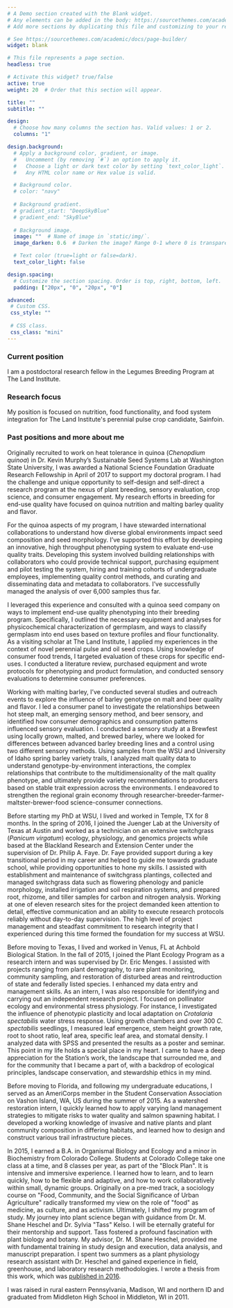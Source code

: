 ```yaml
---
# A Demo section created with the Blank widget.
# Any elements can be added in the body: https://sourcethemes.com/academic/docs/writing-markdown-latex/
# Add more sections by duplicating this file and customizing to your requirements.

# See https://sourcethemes.com/academic/docs/page-builder/
widget: blank  

# This file represents a page section.
headless: true  

# Activate this widget? true/false
active: true 
weight: 20  # Order that this section will appear.

title: ""
subtitle: ""

design:
  # Choose how many columns the section has. Valid values: 1 or 2.
  columns: "1"

design.background:
  # Apply a background color, gradient, or image.
  #   Uncomment (by removing `#`) an option to apply it.
  #   Choose a light or dark text color by setting `text_color_light`.
  #   Any HTML color name or Hex value is valid.

  # Background color.
  # color: "navy"
  
  # Background gradient.
  # gradient_start: "DeepSkyBlue"
  # gradient_end: "SkyBlue"
  
  # Background image.
  image: ""  # Name of image in `static/img/`.
  image_darken: 0.6  # Darken the image? Range 0-1 where 0 is transparent and 1 is opaque.

  # Text color (true=light or false=dark).
  text_color_light: false

design.spacing:
  # Customize the section spacing. Order is top, right, bottom, left.
  padding: ["20px", "0", "20px", "0"]

advanced:
 # Custom CSS. 
 css_style: ""
 
 # CSS class.
 css_class: "mini"
---
```


### Current position

I am a postdoctoral research fellow in the Legumes Breeding Program at The Land Institute. 

### Research focus

My position is focused on nutrition, food functionality, and food system integration for The Land Institute's perennial pulse crop candidate, Sainfoin. 

### Past positions and more about me
Originally recruited to work on heat tolerance in quinoa (*Chenopdium quinoa*) in Dr. Kevin Murphy’s Sustainable Seed Systems Lab at Washington State University, I was awarded a National Science Foundation Graduate Research Fellowship in April of 2017 to support my doctoral program. I had the challenge and unique opportunity to self-design and self-direct a research program at the nexus of plant breeding, sensory evaluation, crop science, and consumer engagement. My research efforts in breeding for end-use quality have focused on quinoa nutrition and malting barley quality and flavor. 

For the quinoa aspects of my program, I have stewarded international collaborations to understand how diverse global environments impact seed composition and seed morphology. I’ve supported this effort by developing an innovative, high throughput phenotyping system to evaluate end-use quality traits. Developing this system involved building relationships with collaborators who could provide technical support, purchasing equipment and pilot testing the system, hiring and training cohorts of undergraduate employees, implementing quality control methods, and curating and disseminating data and metadata to collaborators. I’ve successfully managed the analysis of over 6,000 samples thus far.  

I leveraged this experience and consulted with a quinoa seed company on ways to implement end-use quality phenotyping into their breeding program. Specifically, I outlined the necessary equipment and analyses for physicochemical characterization of germplasm, and ways to classify germplasm into end uses based on texture profiles and flour functionality. As a visiting scholar at The Land Institute, I applied my experiences in the context of novel perennial pulse and oil seed crops. Using knowledge of consumer food trends, I targeted evaluation of these crops for specific end-uses. I conducted a literature review, purchased equipment and wrote protocols for phenotyping and product formulation, and conducted sensory evaluations to determine consumer preferences.  

Working with malting barley, I’ve conducted several studies and outreach events to explore the influence of barley genotype on malt and beer quality and flavor. I led a consumer panel to investigate the relationships between hot steep malt, an emerging sensory method, and beer sensory, and identified how consumer demographics and consumption patterns influenced sensory evaluation. I conducted a sensory study at a Brewfest using locally grown, malted, and brewed barley, where we looked for differences between advanced barley breeding lines and a control using two different sensory methods. Using samples from the WSU and University of Idaho spring barley variety trails, I analyzed malt quality data to understand genotype-by-environment interactions, the complex relationships that contribute to the multidimensionality of the malt quality phenotype, and ultimately provide variety recommendations to producers based on stable trait expression across the environments. I endeavored to strengthen the regional grain economy through researcher-breeder-farmer-maltster-brewer-food science-consumer connections. 

Before starting my PhD at WSU, I lived and worked in Temple, TX for 8 months. In the spring of 2016, I joined the Juenger Lab at the University of Texas at Austin and worked as a technician on an extensive switchgrass (*Panicum virgatum*) ecology, physiology, and genomics projects while based at the Blackland Research and Extension Center under the supervision of Dr. Philip A. Faye. Dr. Faye provided support during a key transitional period in my career and helped to guide me towards graduate school, while providing opportunities to hone my skills. I assisted with establishment and maintenance of switchgrass plantings, collected and managed switchgrass data such as flowering phenology and panicle morphology, installed irrigation and soil respiration systems, and prepared root, rhizome, and tiller samples for carbon and nitrogen analysis. Working at one of eleven research sites for the project demanded keen attention to detail, effective communication and an ability to execute research protocols reliably without day-to-day supervision. The high level of project management and steadfast commitment to research integrity that I experienced during this time formed the foundation for my success at WSU. 

Before moving to Texas, I lived and worked in Venus, FL at Achbold Biological Station. In the fall of 2015, I joined the Plant Ecology Program as a research intern and was supervised by Dr. Eric Menges. I assisted with projects ranging from plant demography, to rare plant monitoring, community sampling, and restoration of disturbed areas and reintroduction of state and federally listed species. I enhanced my data entry and management skills. As an intern, I was also responsible for identifying and carrying out an independent research project. I focused on pollinator ecology and environmental stress physiology. For instance, I investigated the influence of phenotypic plasticity and local adaptation on *Crotalaria spectabilis* water stress response. Using growth chambers and over 300 *C. spectabilis* seedlings, I measured leaf emergence, stem height growth rate, root to shoot ratio, leaf area, specific leaf area, and stomatal density. I analyzed data with SPSS and presented the results as a poster and seminar. This point in my life holds a special place in my heart. I came to have a deep appreciation for the Station’s work, the landscape that surrounded me, and for the community that I became a part of, with a backdrop of ecological principles, landscape conservation, and stewardship ethics in my mind.

Before moving to Florida, and following my undergraduate educations, I served as an AmeriCorps member in the Student Conservation Association on Vashon Island, WA, US during the summer of 2015. As a watershed restoration intern, I quickly learned how to apply varying land management strategies to mitigate risks to water quality and salmon spawning habitat. I developed a working knowledge of invasive and native plants and plant community composition in differing habitats, and learned how to design and construct various trail infrastructure pieces.  

In 2015, I earned a B.A. in Organismal Biology and Ecology and a minor in Biochemistry from Colorado College. Students at Colorado College take one class at a time, and 8 classes per year, as part of the "Block Plan". It is intensive and immersive experience. I learned how to learn, and to learn quickly, how to be flexible and adaptive, and how to work collaboratively within small, dynamic groups. Originally on a pre-med track, a sociology course on "Food, Community, and the Social Significance of Urban Agriculture" radically transformed my view on the role of "food" as medicine, as culture, and as activism. Ultimately, I shifted my program of study. My journey into plant science began with guidance from Dr. M. Shane Heschel and Dr. Sylvia "Tass" Kelso. I will be eternally grateful for their mentorship and support. Tass fostered a profound fascination with plant biology and botany. My advisor, Dr. M. Shane Heschel, provided me with fundamental training in study design and execution, data analysis, and manuscript preparation. I spent two summers as a plant physiology research assistant with Dr. Heschel and gained experience in field, greenhouse, and laboratory research methodologies. I wrote a thesis from this work, which was [published in 2016](https://doi.org/10.3398/064.076.0310). 

I was raised in rural eastern Pennsylvania, Madison, WI and northern ID and graduated from Middleton High School in Middleton, WI in 2011. 
